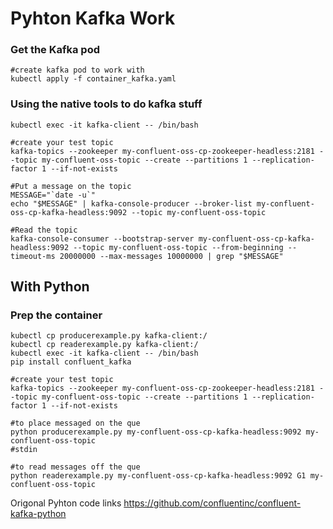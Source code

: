 # Pyhton Kafka Work

### Get the Kafka pod
```
#create kafka pod to work with
kubectl apply -f container_kafka.yaml
```


### Using the native tools to do kafka stuff
```
kubectl exec -it kafka-client -- /bin/bash

#create your test topic
kafka-topics --zookeeper my-confluent-oss-cp-zookeeper-headless:2181 --topic my-confluent-oss-topic --create --partitions 1 --replication-factor 1 --if-not-exists

#Put a message on the topic
MESSAGE="`date -u`"
echo "$MESSAGE" | kafka-console-producer --broker-list my-confluent-oss-cp-kafka-headless:9092 --topic my-confluent-oss-topic

#Read the topic
kafka-console-consumer --bootstrap-server my-confluent-oss-cp-kafka-headless:9092 --topic my-confluent-oss-topic --from-beginning --timeout-ms 20000000 --max-messages 10000000 | grep "$MESSAGE"

```



## With Python 

### Prep the container
```
kubectl cp producerexample.py kafka-client:/
kubectl cp readerexample.py kafka-client:/
kubectl exec -it kafka-client -- /bin/bash
pip install confluent_kafka

#create your test topic
kafka-topics --zookeeper my-confluent-oss-cp-zookeeper-headless:2181 --topic my-confluent-oss-topic --create --partitions 1 --replication-factor 1 --if-not-exists

#to place messaged on the que
python producerexample.py my-confluent-oss-cp-kafka-headless:9092 my-confluent-oss-topic
#stdin

#to read messages off the que
python readerexample.py my-confluent-oss-cp-kafka-headless:9092 G1 my-confluent-oss-topic

```

Origonal Pyhton code links
https://github.com/confluentinc/confluent-kafka-python
